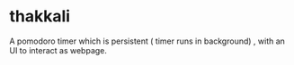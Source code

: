 # thakkali
A pomodoro timer which is persistent ( timer runs in background) , with an UI to interact as webpage.
